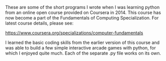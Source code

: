 These are some of the short programs I wrote when I was learning python from an online open course provided on Coursera in 2014. This course has now become a part of the Fundamentals of Computing Specialization. For latest course details, please see:

https://www.coursera.org/specializations/computer-fundamentals

I learned the basic coding skills from the earlier version of this course and was able to build a few simple interactive arcade games with python, for which I enjoyed quite much. Each of the separate .py file works on its own.
